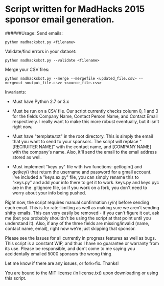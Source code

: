 # Script written for MadHacks 2015 sponsor email generation.

######Usage:
Send emails:

`python madhacksbot.py <filename>`

Validate/find errors in your dataset:

`python madhacksbot.py --validate <filename>`

Merge your CSV files:

`python madhacksbot.py --merge --mergefile <updated_file.csv> --mergeout <output_file.csv> <source_file.csv>`


Invariants:
* Must have Python 2.7 or 3.x

* Must be run on a CSV file. Our script currently checks column 0, 1 and 3 for the fields Company Name, Contact Person Name, and Contact Email respectively. I really want to make this more robust eventually, but it isn't right now. 

* Must have "template.txt" in the root directory. This is simply the email that you want to send to your sponsors. The script will replace "[RECRUITER NAME]" with the contact name, and [COMPANY NAME] with the company's name. Also, it'll send the email to the email address stored as well.

* Must implement "keys.py" file with two functions: getlogin() and getkey() that return the username and password for a gmail account. I've included a "keys.ex.py" file, you can simply rename this to "keys.py" and add your info there to get it to work. keys.py and keys.pyc are in the .gitignore file, so if you work on a fork, you don't need to worry about your info being pushed.

Right now, the script requires manual confirmation (y/n) before sending each email. This is for rate-limiting as well as making sure we aren't sending shitty emails. This can very easily be removed - if you can't figure it out, ask me (but you probably shouldn't be using the script at that point until you understand it). Also, if any of the three fields are missing/invalid (name, contact name, email), right now we're just skipping that sponsor. 

Please see the Issues for all currently in progress features as well as bugs. This script is a constant WIP, and thus I have no guarantee or warranty from its use. Please be responsible, and don't come to me saying you accidentally emailed 5000 sponsors the wrong thing. 


Let me know if there are any issues, or fork+fix. Thanks!

You are bound to the MIT license (in license.txt) upon downloading or using this script. 
